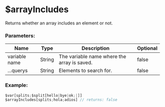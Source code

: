 # $arrayIncludes
Returns whether an array includes an element or not.

### Parameters:
| Name               | Type                | Description                                  | Optional |
| ------------------ | ------------------- | -------------------------------------------- | -------- |
| variable name      | String              | The variable name where the array is saved.  | false    |
| ...querys          | String              | Elements to search for.                      | false    |

### Example:
```js
$var[splits;$split[hello|bye|ok;|]]
$arrayIncludes[splits;hola;adios] // returns: false
```